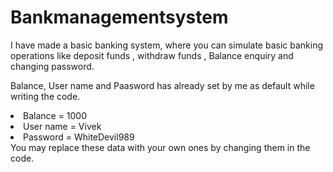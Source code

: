 # Bankmanagementsystem
I have made a basic banking system, where you can simulate basic banking operations like deposit funds , withdraw funds , Balance enquiry and changing password.

Balance, User name and Paasword has already set by me as default while writing the code.
<li> Balance = 1000 </li>
<li> User name = Vivek </li>
<li> Password = WhiteDevil989 </li>
  You may replace these data with your own ones by changing them in the code.
